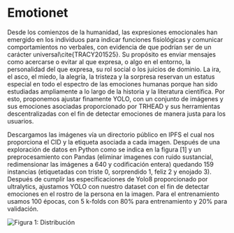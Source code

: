 # Emotionet
Desde los comienzos de la humanidad, las expresiones emocionales han emergido en los individuos para indicar funciones fisiológicas y comunicar comportamientos no verbales, con evidencia de que podrían ser de un carácter universal\cite{TRACY201525}. Su propósito es enviar mensajes como acercarse o evitar al que expresa, o algo en el entorno, la personalidad del que expresa, su rol social o los juicios de dominio. La ira, el asco, el miedo, la alegría, la tristeza y la sorpresa reservan un estatus especial en todo el espectro de las emociones humanas porque han sido estudiadas ampliamente a lo largo de la historia y la literatura científica. Por esto, proponemos ajustar finamente YOLO, con un conjunto de imágenes y sus emociones asociadas proporcionado por TRHEAD y sus herramientas descentralizadas con el fin de detectar emociones de manera justa para los usuarios. 

Descargamos las imágenes vía un directorio público en IPFS el cual nos proporciona el CID y la etiqueta asociada a cada imagen. Después de una exploración de datos en Python como se indica en la figura [1] y un preprocesamiento con Pandas (eliminar imagenes con ruido sustancial, redimensionar las imágenes a 640 y codificación entera) quedando 159 instancias (etiquetadas con triste 0, sorprendido 1, feliz 2 y enojado 3). Después de cumplir las especificaciones de Yolo8 proporcionado por ultralytics, ajustamos YOLO con nuestro dataset con el fin de detectar emociones en el rostro de la persona en la imagen. Para el entrenamiento usamos 100 épocas, con 5 k-folds con 80% para entrenamiento y 20% para validación.

![Figura 1: Distribución](https://github.com/sanchezcarlosjr/emotionnet/assets/24639141/b856765f-8771-413b-8bb3-1a14901f03ef)
